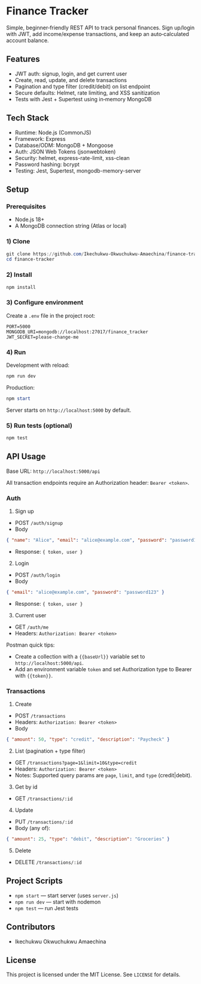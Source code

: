 
# Finance Tracker

Simple, beginner‑friendly REST API to track personal finances. Sign up/login with JWT, add income/expense transactions, and keep an auto‑calculated account balance.


## Features

- JWT auth: signup, login, and get current user
- Create, read, update, and delete transactions
- Pagination and type filter (credit/debit) on list endpoint
- Secure defaults: Helmet, rate limiting, and XSS sanitization
- Tests with Jest + Supertest using in‑memory MongoDB


## Tech Stack

- Runtime: Node.js (CommonJS)
- Framework: Express
- Database/ODM: MongoDB + Mongoose
- Auth: JSON Web Tokens (jsonwebtoken)
- Security: helmet, express-rate-limit, xss-clean
- Password hashing: bcrypt
- Testing: Jest, Supertest, mongodb-memory-server


## Setup

### Prerequisites
- Node.js 18+
- A MongoDB connection string (Atlas or local)

### 1) Clone
```powershell
git clone https://github.com/Ikechukwu-Okwuchukwu-Amaechina/finance-tracker.git
cd finance-tracker
```

### 2) Install
```powershell
npm install
```

### 3) Configure environment
Create a `.env` file in the project root:
```env
PORT=5000
MONGODB_URI=mongodb://localhost:27017/finance_tracker
JWT_SECRET=please-change-me
```

### 4) Run
Development with reload:
```powershell
npm run dev
```

Production:
```powershell
npm start
```

Server starts on `http://localhost:5000` by default.

### 5) Run tests (optional)
```powershell
npm test
```


## API Usage

Base URL: `http://localhost:5000/api`

All transaction endpoints require an Authorization header: `Bearer <token>`.

### Auth

1) Sign up
- POST `/auth/signup`
- Body
```json
{ "name": "Alice", "email": "alice@example.com", "password": "password123" }
```
- Response: `{ token, user }`

2) Login
- POST `/auth/login`
- Body
```json
{ "email": "alice@example.com", "password": "password123" }
```
- Response: `{ token, user }`

3) Current user
- GET `/auth/me`
- Headers: `Authorization: Bearer <token>`

Postman quick tips:
- Create a collection with a `{{baseUrl}}` variable set to `http://localhost:5000/api`.
- Add an environment variable `token` and set Authorization type to Bearer with `{{token}}`.

### Transactions

1) Create
- POST `/transactions`
- Headers: `Authorization: Bearer <token>`
- Body
```json
{ "amount": 50, "type": "credit", "description": "Paycheck" }
```

2) List (pagination + type filter)
- GET `/transactions?page=1&limit=10&type=credit`
- Headers: `Authorization: Bearer <token>`
- Notes: Supported query params are `page`, `limit`, and `type` (credit|debit).

3) Get by id
- GET `/transactions/:id`

4) Update
- PUT `/transactions/:id`
- Body (any of):
```json
{ "amount": 25, "type": "debit", "description": "Groceries" }
```

5) Delete
- DELETE `/transactions/:id`



## Project Scripts

- `npm start` — start server (uses `server.js`)
- `npm run dev` — start with nodemon
- `npm test` — run Jest tests


## Contributors

- Ikechukwu Okwuchukwu Amaechina


## License

This project is licensed under the MIT License. See `LICENSE` for details.

